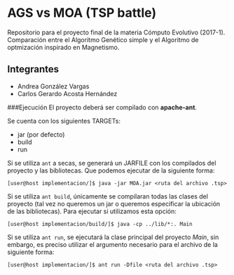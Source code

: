 # AGS vs MOA (TSP battle)
Repositorio para el proyecto final de la materia Cómputo Evolutivo (2017-1).
Comparación entre el Algoritmo Genético simple y el Algoritmo de optmización inspirado en Magnetismo.

## Integrantes
- Andrea González Vargas
- Carlos Gerardo Acosta Hernández

###Ejecución
El proyecto deberá ser compilado con **apache-ant**.

Se cuenta con los siguientes TARGETs:
- jar (por defecto)
- build
- run

Si se utiliza `ant` a secas, se generará un JARFILE con los compilados del proyecto y las bibliotecas.
Que podemos ejecutar de la siguiente forma:
```
[user@host implementacion/]$ java -jar MOA.jar <ruta del archivo .tsp>
```

Si se utiliza `ant build`, únicamente se compilaran todas las clases del proyecto (tal vez no queremos un jar o queremos especificar la ubicación de las bibliotecas).
Para ejecutar si utilizamos esta opción:
```
[user@host implementacion/build/]$ java -cp ../lib/*:. Main
```

Si se utiliza `ant run`, se ejecutará la clase principal del proyecto *Main*, sin embargo, es preciso utilizar el argumento necesario para el archivo de la siguiente forma:
```
[user@host implementacion/]$ ant run -Dfile <ruta del archivo .tsp>
```



